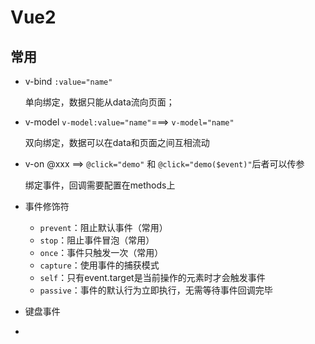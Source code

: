 # Vue2

## 常用

- v-bind         `:value="name"`

  单向绑定，数据只能从data流向页面；

- v-model     `v-model:value="name"`===> `v-model="name"`

  双向绑定，数据可以在data和页面之间互相流动

- v-on             @xxx   ==>   `@click="demo"` 和 `@click="demo($event)"`后者可以传参

  绑定事件，回调需要配置在methods上
  
- 事件修饰符
  
  - `prevent`：阻止默认事件（常用） 
  - `stop`：阻止事件冒泡（常用）
  - `once`：事件只触发一次（常用）
  - `capture`：使用事件的捕获模式
  - `self`：只有event.target是当前操作的元素时才会触发事件
  - `passive`：事件的默认行为立即执行，无需等待事件回调完毕
  

- 键盘事件
- 

